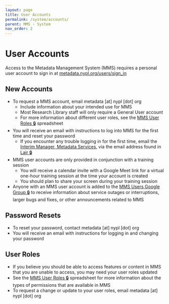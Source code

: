 ```yaml
---
layout: page
title: User Accounts
permalink: /system/accounts/
parent: MMS › System
nav_order: 2
---
```


# User Accounts
Access to the Metadata Management System (MMS) requires a personal user account to sign in at [metadata.nypl.org/users/sign_in](https://metadata.nypl.org/users/sign_in)

## New Accounts
- To request a MMS account, email metadata [at] nypl [dot] org
  - Include information about your intended use for MMS
  - Most Research Library staff will only require a General User account
  - For more information about different user roles, see the [MMS User Roles 🔒](https://docs.google.com/spreadsheets/d/1fY_UdWxmb60d9cE0ONfv0PEq2qW24I2C2HCm2cnuGN8/edit) spreadsheet
- You will receive an email with instructions to log into MMS for the first time and reset your password
  - If you encounter any trouble logging in for the first time, email the [Interim Manager, Metadata Services](/metadata-documentation/contact/#our-team), via the email address found in [Lair 🔒](https://lair.nypl.org/-/departments/library-sites-and-services/research-libraries/metadata-services-unit)
- MMS user accounts are only provided in conjunction with a training session
  - You will receive a calendar invite with a Google Meet link for a virtual one-hour training session at the time your account is created
  - You should plan to share your screen during your training session
- Anyone with an MMS user account is added to the [MMS Users Google Group 🔒](https://groups.google.com/a/nypl.org/g/mmsusers) to receive information about service outages or interruptions, larger bugs and fixes, or other announcements related to MMS

## Password Resets
- To reset your password, contact metadata [at] nypl [dot] org
- You will receive an email with instructions for logging in and changing your password

## User Roles
- If you believe you should be able to access features or content in MMS that you are unable to access, you may need your user roles updated
- See the [MMS User Roles 🔒](https://docs.google.com/spreadsheets/d/1fY_UdWxmb60d9cE0ONfv0PEq2qW24I2C2HCm2cnuGN8/edit) spreadsheet for more information about the types of permissions that are available in MMS
- To request a change or update to your user roles, email metadata [at] nypl [dot] org
